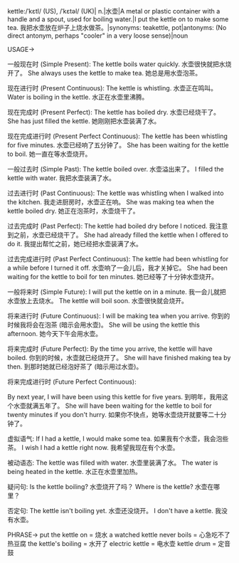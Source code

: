 kettle:/ˈkɛtl/ (US), /ˈkɛtəl/ (UK)| n.|水壶|A metal or plastic container with a handle and a spout, used for boiling water.|I put the kettle on to make some tea. 我把水壶放在炉子上烧水做茶。|synonyms: teakettle, pot|antonyms:  (No direct antonym, perhaps "cooler" in a very loose sense)|noun

USAGE->

一般现在时 (Simple Present):
The kettle boils water quickly.  水壶很快就把水烧开了。
She always uses the kettle to make tea. 她总是用水壶泡茶。

现在进行时 (Present Continuous):
The kettle is whistling. 水壶正在鸣叫。
Water is boiling in the kettle. 水正在水壶里沸腾。

现在完成时 (Present Perfect):
The kettle has boiled dry. 水壶已经烧干了。
She has just filled the kettle. 她刚刚把水壶装满了水。

现在完成进行时 (Present Perfect Continuous):
The kettle has been whistling for five minutes. 水壶已经响了五分钟了。
She has been waiting for the kettle to boil. 她一直在等水壶烧开。


一般过去时 (Simple Past):
The kettle boiled over. 水壶溢出来了。
I filled the kettle with water. 我把水壶装满了水。


过去进行时 (Past Continuous):
The kettle was whistling when I walked into the kitchen. 我走进厨房时，水壶正在响。
She was making tea when the kettle boiled dry.  她正在泡茶时，水壶烧干了。


过去完成时 (Past Perfect):
The kettle had boiled dry before I noticed. 我注意到之前，水壶已经烧干了。
She had already filled the kettle when I offered to do it. 我提出帮忙之前，她已经把水壶装满了水。


过去完成进行时 (Past Perfect Continuous):
The kettle had been whistling for a while before I turned it off.  水壶响了一会儿后，我才关掉它。
She had been waiting for the kettle to boil for ten minutes. 她已经等了十分钟水壶烧开。


一般将来时 (Simple Future):
I will put the kettle on in a minute. 我一会儿就把水壶放上去烧水。
The kettle will boil soon. 水壶很快就会烧开。


将来进行时 (Future Continuous):
I will be making tea when you arrive. 你到的时候我将会在泡茶 (暗示会用水壶)。
She will be using the kettle this afternoon. 她今天下午会用水壶。


将来完成时 (Future Perfect):
By the time you arrive, the kettle will have boiled. 你到的时候，水壶就已经烧开了。
She will have finished making tea by then. 到那时她就已经泡好茶了 (暗示用过水壶)。


将来完成进行时 (Future Perfect Continuous):

By next year, I will have been using this kettle for five years. 到明年，我用这个水壶就满五年了。
She will have been waiting for the kettle to boil for twenty minutes if you don't hurry. 如果你不快点，她等水壶烧开就要等二十分钟了。


虚拟语气:
If I had a kettle, I would make some tea. 如果我有个水壶，我会泡些茶。
I wish I had a kettle right now. 我希望我现在有个水壶。


被动语态:
The kettle was filled with water. 水壶里装满了水。
The water is being heated in the kettle. 水正在水壶里加热。


疑问句:
Is the kettle boiling? 水壶烧开了吗？
Where is the kettle? 水壶在哪里？


否定句:
The kettle isn't boiling yet. 水壶还没烧开。
I don't have a kettle. 我没有水壶。




PHRASE->
put the kettle on = 烧水
a watched kettle never boils = 心急吃不了热豆腐
the kettle's boiling = 水开了
electric kettle = 电水壶
kettle drum = 定音鼓
